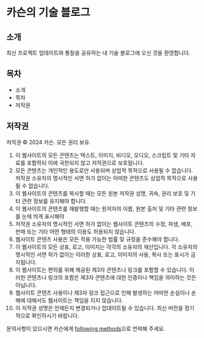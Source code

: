 # 카슨의 기술 블로그

## 소개

최신 프로젝트 업데이트와 통찰을 공유하는 내 기술 블로그에 오신 것을 환영합니다.

## 목차

- 소개
- 목차
- 저작권

## 저작권

저작권 © 2024 카슨. 모든 권리 보유.

1. 이 웹사이트의 모든 콘텐츠는 텍스트, 이미지, 비디오, 오디오, 스크립트 및 기타 자료를 포함하되 이에 국한되지 않고 저작권으로 보호됩니다.
2. 모든 콘텐츠는 개인적인 용도로만 사용되며 상업적 목적으로 사용될 수 없습니다. 저작권 소유자의 명시적인 서면 허가 없이는 어떠한 콘텐츠도 상업적 목적으로 사용될 수 없습니다.
3. 이 웹사이트의 콘텐츠를 복사할 때는 모든 원본 저작권 성명, 귀속, 권리 보호 및 기타 관련 정보를 유지해야 합니다.
4. 이 웹사이트의 콘텐츠를 재발행할 때는 원저자의 이름, 원본 출처 및 기타 관련 정보를 눈에 띄게 표시해야
5. 저작권 소유자의 명시적인 서면 허가 없이는 웹사이트 콘텐츠의 수정, 파생, 배포, 판매 또는 기타 어떤 형태의 이용도 허용되지 않습니다.
6. 웹사이트 콘텐츠 사용은 모든 적용 가능한 법률 및 규정을 준수해야 합니다.
7. 이 웹사이트의 모든 상표, 로고, 이미지는 각각의 소유자의 재산입니다. 각 소유자의 명시적인 서면 허가 없이는 이러한 상표, 로고, 이미지의 사용, 복사 또는 표시가 금지됩니다.
8. 이 웹사이트는 편의를 위해 제공된 제3자 콘텐츠나 링크를 포함할 수 있습니다. 이러한 콘텐츠나 링크의 포함은 제3자 콘텐츠에 대한 인증이나 책임을 의미하는 것은 아닙니다.
9. 웹사이트 콘텐츠 사용이나 제3자 링크 접근으로 인해 발생하는 어떠한 손실이나 손해에 대해서도 웹사이트는 책임을 지지 않습니다.
10. 이 저작권 성명은 언제든지 변경되거나 업데이트될 수 있습니다. 최신 버전을 정기적으로 확인하시기 바랍니다.

문의사항이 있으시면 카슨에게 [following methods](https://dev1virtuoso.github.io/dev1virtuoso.github.io/contact.html)으로 연락해 주세요.
